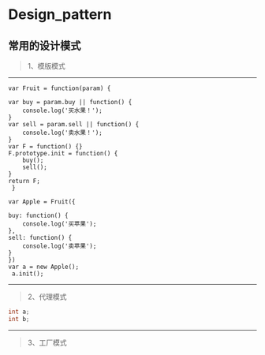 # Design_pattern
## 常用的设计模式
> 1、模版模式
<hr>

	var Fruit = function(param) {

    var buy = param.buy || function() {
        console.log('买水果！');
    }
    var sell = param.sell || function() {
        console.log('卖水果！');
    }
    var F = function() {}
    F.prototype.init = function() {
        buy();
        sell();
    }
    return F;
 	 }
 
	var Apple = Fruit({

    buy: function() {
        console.log('买苹果');
    },
    sell: function() {
        console.log('卖苹果');
    }
 	})
  	var a = new Apple();
 	 a.init();
<hr>

> 2、代理模式

```java 
int a; 
int b; 
```  

<hr>

> 3、工厂模式



